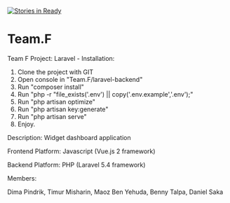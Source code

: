 [![Stories in Ready](https://badge.waffle.io/DimaPindrik/Team.F.png?label=ready&title=Ready)](https://waffle.io/DimaPindrik/Team.F)
# Team.F
Team F Project:
  Laravel  -  Installation:
1. Clone the project with GIT
2. Open console in "Team.F/laravel-backend"
3. Run "composer install"
4. Run "php -r "file_exists('.env') || copy('.env.example','.env');"
5. Run "php artisan optimize"
6. Run "php artisan key:generate"
7. Run "php artisan serve"
8. Enjoy.

Description: Widget dashboard application

Frontend Platform: Javascript (Vue.js 2 framework)

Backend Platform: PHP (Laravel 5.4 framework)

Members:

  Dima Pindrik,
  Timur Misharin,
  Maoz Ben Yehuda,
  Benny Talpa,
  Daniel Saka
  
